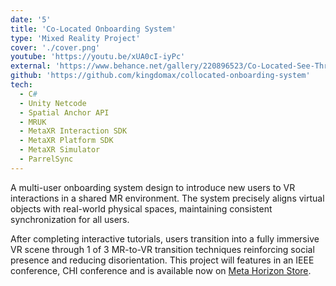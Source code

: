 ```yaml
---
date: '5'
title: 'Co-Located Onboarding System'
type: 'Mixed Reality Project'
cover: './cover.png'
youtube: 'https://youtu.be/xUA0cI-iyPc'
external: 'https://www.behance.net/gallery/220896523/Co-Located-See-Through-Transition'
github: 'https://github.com/kingdomax/collocated-onboarding-system'
tech:
  - C#
  - Unity Netcode
  - Spatial Anchor API
  - MRUK
  - MetaXR Interaction SDK
  - MetaXR Platform SDK
  - MetaXR Simulator
  - ParrelSync
---
```


A multi-user onboarding system design to introduce new users to VR interactions in a shared MR environment. The system precisely aligns virtual objects with real-world physical spaces, maintaining consistent synchronization for all users.

After completing interactive tutorials, users transition into a fully immersive VR scene through 1 of 3 MR-to-VR transition techniques reinforcing social presence and reducing disorientation. This project will features in an IEEE conference, CHI conference and is available now on [Meta Horizon Store](https://www.meta.com/s/2iO4ohtg7).
